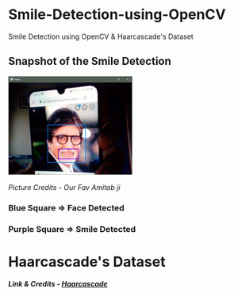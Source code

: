 # Smile-Detection-using-OpenCV

Smile Detection using OpenCV &amp; Haarcascade's Dataset

## Snapshot of the Smile Detection

<img src="https://github.com/bhargav-joshi/Smile-Detection-using-OpenCV/blob/master/smile.JPG" width = 250px>

 *Picture Credits - Our Fav Amitab ji*

### Blue Square => Face Detected
### Purple Square => Smile Detected


# Haarcascade's Dataset 

***Link & Credits - <a href = "https://github.com/opencv/opencv/tree/master/data/haarcascades">Haarcascade</a>***
